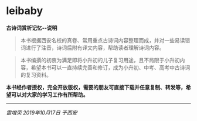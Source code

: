# leibaby

**古诗词赏析记忆--说明**

> 本书根据西安名校的真卷、常用重点古诗词内容整理而成，并对一些易读错词进行了注音，诗词后附有译文内容，帮助读者理解诗词内容。

> 本书编撰的初衷为满足即将小升初的儿子复习用途，且不局限于小升初内容，希望本书可以一直持续完善和修订，成为小升初、中考、高考中古诗词的复习资料。

**本书经作者授权，完全开放版权，需要的朋友可直接下载并任意复制、转发等，希望可以对大家的学习工作有所帮助。**

---
*雷增荣  2019年10月17日 于西安*
